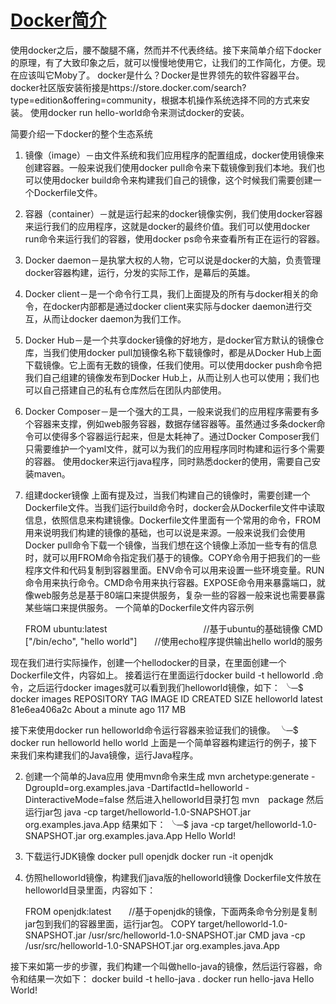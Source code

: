# [Docker简介](https://github.com/docker/labs)
使用docker之后，腰不酸腿不痛，然而并不代表终结。接下来简单介绍下docker的原理，有了大致印象之后，就可以慢慢地使用它，让我们的工作简化，方便。现在应该叫它Moby了。
docker是什么？Docker是世界领先的软件容器平台。
docker社区版安装衔接是https://store.docker.com/search?type=edition&offering=community，根据本机操作系统选择不同的方式来安装。
使用docker run hello-world命令来测试docker的安装。

简要介绍一下docker的整个生态系统
1. 镜像（image）－由文件系统和我们应用程序的配置组成，docker使用镜像来创建容器。一般来说我们使用docker pull命令来下载镜像到我们本地。我们也可以使用docker build命令来构建我们自己的镜像，这个时候我们需要创建一个Dockerfile文件。
2. 容器（container）－就是运行起来的docker镜像实例，我们使用docker容器来运行我们的应用程序，这就是docker的最终价值。我们可以使用docker run命令来运行我们的容器，使用docker ps命令来查看所有正在运行的容器。
3. Docker daemon－是执掌大权的人物，它可以说是docker的大脑，负责管理docker容器构建，运行，分发的实际工作，是幕后的英雄。
4. Docker client－是一个命令行工具，我们上面提及的所有与docker相关的命令，在docker内部都是通过docker client来实际与docker daemon进行交互，从而让docker daemon为我们工作。
5. Docker Hub－是一个共享docker镜像的好地方，是docker官方默认的镜像仓库，当我们使用docker pull加镜像名称下载镜像时，都是从Docker Hub上面下载镜像。它上面有无数的镜像，任我们使用。可以使用docker push命令把我们自己组建的镜像发布到Docker Hub上，从而让别人也可以使用；我们也可以自己搭建自己的私有仓库然后在团队内部使用。
6. Docker Composer－是一个强大的工具，一般来说我们的应用程序需要有多个容器来支撑，例如web服务容器，数据存储容器等。虽然通过多条docker命令可以使得多个容器运行起来，但是太耗神了。通过Docker Composer我们只需要维护一个yaml文件，就可以为我们的应用程序同时构建和运行多个需要的容器。
使用docker来运行java程序，同时熟悉docker的使用，需要自己安装maven。

1. 组建docker镜像
上面有提及过，当我们构建自己的镜像时，需要创建一个Dockerfile文件。当我们运行build命令时，docker会从Dockerfile文件中读取信息，依照信息来构建镜像。Dockerfile文件里面有一个常用的命令，FROM用来说明我们构建的镜像的基础，也可以说是来源。一般来说我们会使用Docker pull命令下载一个镜像，当我们想在这个镜像上添加一些专有的信息时，就可以用FROM命令指定我们基于的镜像。COPY命令用于把我们的一些程序文件和代码复制到容器里面。ENV命令可以用来设置一些环境变量。RUN命令用来执行命令。CMD命令用来执行容器。EXPOSE命令用来暴露端口，就像web服务总是基于80端口来提供服务，复杂一些的容器一般来说也需要暴露某些端口来提供服务。
一个简单的Dockerfile文件内容示例

    FROM ubuntu:latest　　　　　　　　　　　//基于ubuntu的基础镜像
    CMD ["/bin/echo", "hello world"]　　//使用echo程序提供输出hello world的服务

现在我们进行实际操作，创建一个hellodocker的目录，在里面创建一个Dockerfile文件，内容如上。
接着运行在里面运行docker build -t helloworld .命令，之后运行docker images就可以看到我们helloworld镜像，如下：
╰─$ docker images
REPOSITORY      TAG                 IMAGE ID            CREATED              SIZE
helloworld      latest              81e6ea406a2c        About a minute ago   117 MB

接下来使用docker run helloworld命令运行容器来验证我们的镜像。
╰─$ docker run helloworld
hello world
上面是一个简单容器构建运行的例子，接下来我们来构建我们的Java镜像，运行Java程序。

2. 创建一个简单的Java应用
使用mvn命令来生成
mvn archetype:generate -DgroupId=org.examples.java -DartifactId=helloworld -DinteractiveMode=false
然后进入helloworld目录打包
mvn　package
然后运行jar包
java -cp target/helloworld-1.0-SNAPSHOT.jar org.examples.java.App
结果如下：
╰─$ java -cp target/helloworld-1.0-SNAPSHOT.jar org.examples.java.App
Hello World!

3. 下载运行JDK镜像
docker pull openjdk
docker run -it openjdk

4. 仿照helloworld镜像，构建我们java版的helloworld镜像
Dockerfile文件放在helloworld目录里面，内容如下：

    FROM openjdk:latest　　//基于openjdk的镜像，下面两条命令分别是复制jar包到我们的容器里面，运行jar包。
    COPY target/helloworld-1.0-SNAPSHOT.jar /usr/src/helloworld-1.0-SNAPSHOT.jar
    CMD java -cp /usr/src/helloworld-1.0-SNAPSHOT.jar org.examples.java.App

接下来如第一步的步骤，我们构建一个叫做hello-java的镜像，然后运行容器，命令和结果一次如下：
    docker build -t hello-java .
    docker run hello-java
    Hello World!
